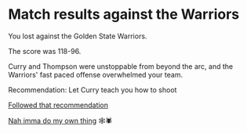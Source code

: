 # Match results against the Warriors

You lost against the Golden State Warriors.

The score was 118-96.

Curry and Thompson were unstoppable from beyond the arc, and the Warriors' fast paced offense overwhelmed your team.

Recommendation: Let Curry teach you how to shoot

[Followed that recommendation](../step-4/win-the-championship-and-become-finals-mvp.md)

[Nah imma do my own thing](../fraud.md) 🕸️🕷️
